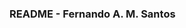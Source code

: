 ### README - Fernando A. M. Santos

<!--
**fernandomonza/fernandomonza** is a ✨ _special_ ✨ repository because its `README.md` (this file) appears on your GitHub profile.

Here are some ideas to get you started:

- 🔭 I’m currently working on ... improve my programming knowledge
- 🌱 I’m currently learning ...systems analysis and development through UNIFATECIE 🥇 and [Training] Full Stack Javascript by https://cursos.onebitcode.com/
- 👯 I’m looking to collaborate on ...
- 🤔 I’m looking for help with ...get a job or internship 😉
- 💬 Ask me about ...
- 📫 How to reach me: ...
- 😄 Pronouns: ...
- ⚡ Fun fact: ...
-->
